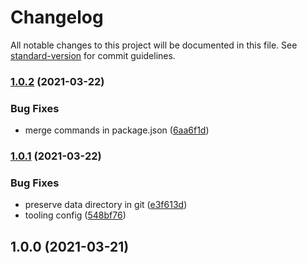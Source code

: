 # Changelog

All notable changes to this project will be documented in this file. See [standard-version](https://github.com/conventional-changelog/standard-version) for commit guidelines.

### [1.0.2](https://github.com/dec0dOS/zero-ui/compare/v1.0.1...v1.0.2) (2021-03-22)


### Bug Fixes

* merge commands in package.json ([6aa6f1d](https://github.com/dec0dOS/zero-ui/commit/6aa6f1d69bd399e985f6a20cd2c79e51a3fd1238))

### [1.0.1](https://github.com/dec0dOS/zero-ui/compare/v1.0.0...v1.0.1) (2021-03-22)


### Bug Fixes

* preserve data directory in git ([e3f613d](https://github.com/dec0dOS/zero-ui/commit/e3f613ddeb66b6f6b55cbbfd29d88c07df00a598))
* tooling config ([548bf76](https://github.com/dec0dOS/zero-ui/commit/548bf764584cca6ba28ea6574d404d77d6ce84fb))

## 1.0.0 (2021-03-21)

